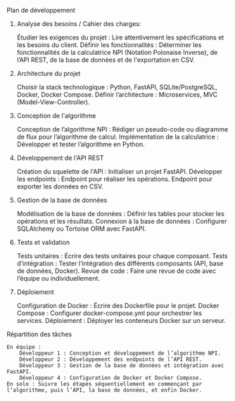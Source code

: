 Plan de développement
1. Analyse des besoins / Cahier des charges:
  

    Étudier les exigences du projet : Lire attentivement les spécifications et les besoins du client.
    Définir les fonctionnalités : Déterminer les fonctionnalités de la calculatrice NPI (Notation Polonaise Inverse), de l’API REST, de la base de données et de l'exportation en CSV.

2. Architecture du projet

    Choisir la stack technologique : Python, FastAPI, SQLite/PostgreSQL, Docker, Docker Compose.
    Définir l’architecture : Microservices, MVC (Model-View-Controller).

3. Conception de l'algorithme

    Conception de l’algorithme NPI : Rédiger un pseudo-code ou diagramme de flux pour l’algorithme de calcul.
    Implémentation de la calculatrice : Développer et tester l’algorithme en Python.

4. Développement de l'API REST

    Création du squelette de l'API : Initialiser un projet FastAPI.
    Développer les endpoints :
        Endpoint pour réaliser les opérations.
        Endpoint pour exporter les données en CSV.

5. Gestion de la base de données

    Modélisation de la base de données : Définir les tables pour stocker les opérations et les résultats.
    Connexion à la base de données : Configurer SQLAlchemy ou Tortoise ORM avec FastAPI.

6. Tests et validation

    Tests unitaires : Écrire des tests unitaires pour chaque composant.
    Tests d’intégration : Tester l’intégration des différents composants (API, base de données, Docker).
    Revue de code : Faire une revue de code avec l’équipe ou individuellement.

7. Déploiement

    Configuration de Docker : Écrire des Dockerfile pour le projet.
    Docker Compose : Configurer docker-compose.yml pour orchestrer les services.
    Déploiement : Déployer les conteneurs Docker sur un serveur.

Répartition des tâches

    En équipe :
        Développeur 1 : Conception et développement de l’algorithme NPI.
        Développeur 2 : Développement des endpoints de l’API REST.
        Développeur 3 : Gestion de la base de données et intégration avec FastAPI.
        Développeur 4 : Configuration de Docker et Docker Compose.
    En solo : Suivre les étapes séquentiellement en commençant par l’algorithme, puis l’API, la base de données, et enfin Docker.
